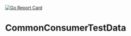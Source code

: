 <!--
Copyright 2024-present Intel Corporation
SPDX-License-Identifier: Apache-2.0
-->
[![Go Report Card](https://goreportcard.com/badge/github.com/omec-project/CommonConsumerTestData)](https://goreportcard.com/report/github.com/omec-project/CommonConsumerTestData)

# CommonConsumerTestData
